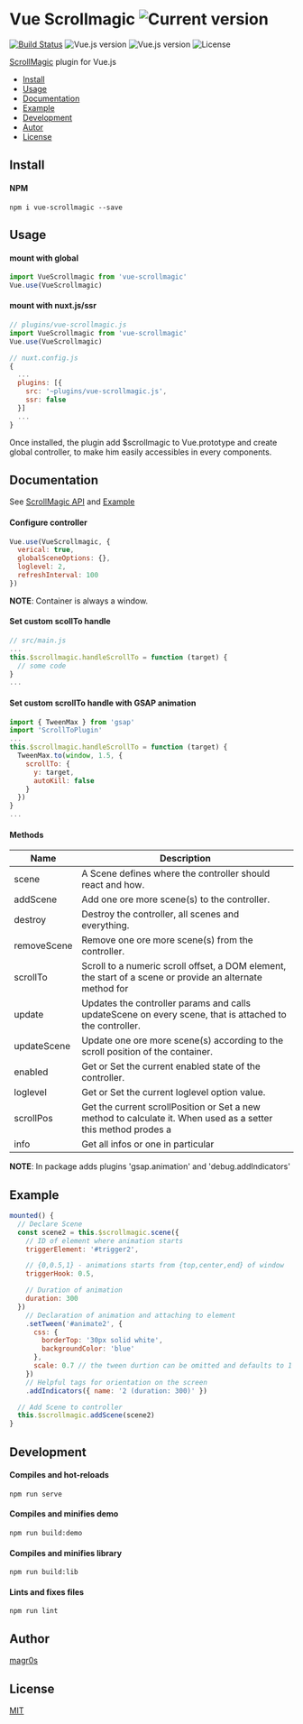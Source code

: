 # Vue Scrollmagic ![Current version](https://img.shields.io/badge/dynamic/json.svg?label=version&url=https%3A%2F%2Fraw.githubusercontent.com%2Fmagr0s%2Fvue-scrollmagic%2Fmaster%2Fpackage.json&query=version&colorB=orange&style=flat-square)

[![Build Status](https://travis-ci.org/magr0s/vue-scrollmagic.svg?branch=master)](https://travis-ci.org/magr0s/vue-scrollmagic)
![Vue.js version](https://img.shields.io/badge/dynamic/json.svg?label=vue.js&url=https%3A%2F%2Fraw.githubusercontent.com%2Fmagr0s%2Fvue-scrollmagic%2Fmaster%2Fpackage.json&query=dependencies.vue&colorB=blue&style=flat-square)
![Vue.js version](https://img.shields.io/badge/dynamic/json.svg?label=ScrollMagic&url=https%3A%2F%2Fraw.githubusercontent.com%2Fmagr0s%2Fvue-scrollmagic%2Fmaster%2Fpackage.json&query=dependencies.scrollmagic&colorB=blue&style=flat-square)
![License](https://img.shields.io/badge/license-MIT-lightgrey.svg?&style=flat-square)


[ScrollMagic](http://scrollmagic.io/) plugin for Vue.js

* [Install](#Install)
* [Usage](#Usage)
* [Documentation](#Documentation)
* [Example](#Example)
* [Development](#Development)
* [Autor](#Autor)
* [License](#License)


## Install

#### NPM
```
npm i vue-scrollmagic --save
```

## Usage

#### mount with global
```js
import VueScrollmagic from 'vue-scrollmagic'
Vue.use(VueScrollmagic)
```
#### mount with nuxt.js/ssr
```js
// plugins/vue-scrollmagic.js
import VueScrollmagic from 'vue-scrollmagic'
Vue.use(VueScrollmagic)

// nuxt.config.js
{
  ...
  plugins: [{
    src: '~plugins/vue-scrollmagic.js',
    ssr: false
  }]
  ...
}
```
Once installed, the plugin add $scrollmagic to Vue.prototype and create global controller, to make him easily accessibles in every components.

## Documentation

See [ScrollMagic API](http://scrollmagic.io/docs/index.html) and [Example](https://github.com/magr0s/vue-scrollmagic/blob/master/src/App.vue)

#### Configure controller
```js
Vue.use(VueScrollmagic, {
  verical: true,
  globalSceneOptions: {},
  loglevel: 2,
  refreshInterval: 100
})
```
__NOTE__: Container is always a window.

#### Set custom scollTo handle
```js
// src/main.js
...
this.$scrollmagic.handleScrollTo = function (target) {
  // some code
}
...
```

#### Set custom scrollTo handle with GSAP animation
```js
import { TweenMax } from 'gsap'
import 'ScrollToPlugin'
...
this.$scrollmagic.handleScrollTo = function (target) {
  TweenMax.to(window, 1.5, {
    scrollTo: {
      y: target,
      autoKill: false
    }
  })
}
...
```

#### Methods

|Name | Description|
|- | - |
|scene | A Scene defines where the controller should react and how.|
|addScene | Add one ore more scene(s) to the controller.|
|destroy | Destroy the controller, all scenes and everything.|
|removeScene | Remove one ore more scene(s) from the controller.|
|scrollTo | Scroll to a numeric scroll offset, a DOM element, the start of a scene or provide an alternate method for |scrolling.|
|update | Updates the controller params and calls updateScene on every scene, that is attached to the controller.|
|updateScene | Update one ore more scene(s) according to the scroll position of the container.|
|enabled | Get or Set the current enabled state of the controller.|
|loglevel | Get or Set the current loglevel option value.|
|scrollPos | Get the current scrollPosition or Set a new method to calculate it. When used as a setter this method prodes a |way to permanently overwrite the controller's scroll position calculation.|
|info | Get all infos or one in particular |

__NOTE__: In package adds plugins 'gsap.animation' and 'debug.addIndicators'

## Example

```js
mounted() {
  // Declare Scene
  const scene2 = this.$scrollmagic.scene({
    // ID of element where animation starts
    triggerElement: '#trigger2',

    // {0,0.5,1} - animations starts from {top,center,end} of window
    triggerHook: 0.5,

    // Duration of animation
    duration: 300
  })
    // Declaration of animation and attaching to element
    .setTween('#animate2', { 
      css: { 
        borderTop: '30px solid white', 
        backgroundColor: 'blue' 
      }, 
      scale: 0.7 // the tween durtion can be omitted and defaults to 1
    })
    // Helpful tags for orientation on the screen
    .addIndicators({ name: '2 (duration: 300)' })

  // Add Scene to controller
  this.$scrollmagic.addScene(scene2)
}
```

## Development

#### Compiles and hot-reloads
```
npm run serve
```
#### Compiles and minifies demo
```
npm run build:demo
```
#### Compiles and minifies library
```
npm run build:lib
```
#### Lints and fixes files
```
npm run lint
```
## Author

[magr0s](https://github.com/magr0s)

## License

[MIT](https://github.com/magr0s/vue-scrollmagic/blob/master/LICENSE)